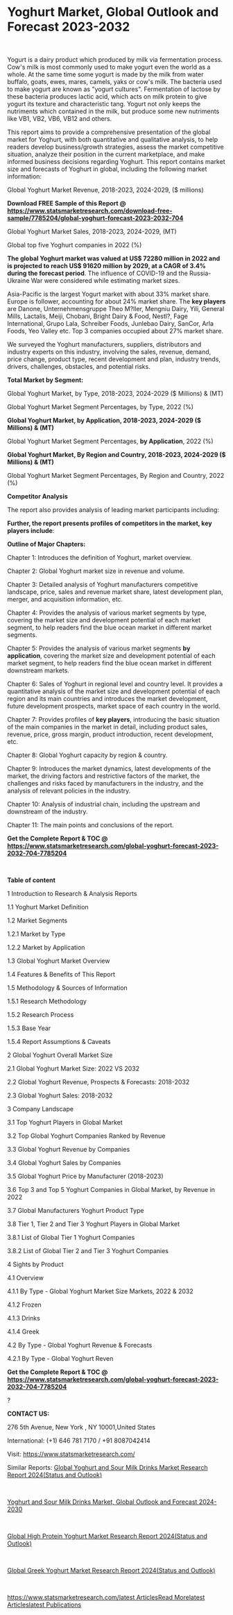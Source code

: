 <h1>Yoghurt Market, Global Outlook and Forecast 2023-2032</h1><br/><p>Yogurt is a dairy product which produced by milk via fermentation process. Cow&#39;s milk is most commonly used to make yogurt even the world as a whole. At the same time some yogurt is made by the milk from water buffalo, goats, ewes, mares, camels, yaks or cow&#39;s milk. The bacteria used to make yogurt are known as "yogurt cultures". Fermentation of lactose by these bacteria produces lactic acid, which acts on milk protein to give yogurt its texture and characteristic tang. Yogurt not only keeps the nutriments which contained in the milk, but produce some new nutriments like VB1, VB2, VB6, VB12 and others.</p>
 
 
 
 <p>This report aims to provide a comprehensive presentation of the global market for Yoghurt, with both quantitative and qualitative analysis, to help readers develop business/growth strategies, assess the market competitive situation, analyze their position in the current marketplace, and make informed business decisions regarding Yoghurt. This report contains market size and forecasts of Yoghurt in global, including the following market information:</p>
 
 
 
 <p>Global Yoghurt Market Revenue, 2018-2023, 2024-2029, ($ millions)</p>
 
 
 
 <p><strong>Download FREE Sample of this Report @ <a href="https://www.statsmarketresearch.com/download-free-sample/7785204/global-yoghurt-forecast-2023-2032-704">https://www.statsmarketresearch.com/download-free-sample/7785204/global-yoghurt-forecast-2023-2032-704</a></strong></p>
 
 
 
 <p>Global Yoghurt Market Sales, 2018-2023, 2024-2029, (MT)</p>
 
 
 
 <p>Global top five Yoghurt companies in 2022 (%)</p>
 
 
 
 <p><strong>The global Yoghurt market was valued at US$ 72280 million in 2022 and is projected to reach US$ 91620 million by 2029, at a <strong>CAGR</strong> of 3.4% during the forecast period</strong>. The influence of COVID-19 and the Russia-Ukraine War were considered while estimating market sizes.</p>
 
 
 
 <p>Asia-Pacific is the largest Yogurt market with about 33% market share. Europe is follower, accounting for about 24% market share. The <strong>key players</strong> are Danone, Unternehmensgruppe Theo M?ller, Mengniu Dairy, Yili, General Mills, Lactalis, Meiji, Chobani, Bright Dairy & Food, Nestl?, Fage International, Grupo Lala, Schreiber Foods, Junlebao Dairy, SanCor, Arla Foods, Yeo Valley etc. Top 3 companies occupied about 27% market share.</p>
 
 
 
 <p>We surveyed the Yoghurt manufacturers, suppliers, distributors and industry experts on this industry, involving the sales, revenue, demand, price change, product type, recent development and plan, industry trends, drivers, challenges, obstacles, and potential risks.</p>
 
 
 
 <p><strong>Total Market by Segment:</strong></p>
 
 
 
 <p>Global Yoghurt Market, by Type, 2018-2023, 2024-2029 ($ Millions) & (MT)</p>
 
 
 
 <p>Global Yoghurt Market Segment Percentages, by Type, 2022 (%)</p>
 
 
 
 <p><strong>Global Yoghurt Market, <strong>by Application</strong>, 2018-2023, 2024-2029 ($ Millions) & (MT)</strong></p>
 
 
 
 <p>Global Yoghurt Market Segment Percentages, <strong>by Application</strong>, 2022 (%)</p>
 
 
 
 <p><strong>Global Yoghurt Market, By Region and Country, 2018-2023, 2024-2029 ($ Millions) & (MT)</strong></p>
 
 
 
 <p>Global Yoghurt Market Segment Percentages, By Region and Country, 2022 (%)</p>
 
 
 
 <p><strong>Competitor Analysis</strong></p>
 
 
 
 <p>The report also provides analysis of leading market participants including:</p>
 
 
 
 <p><strong>Further, the report presents profiles of competitors in the market, <strong>key players</strong> include</strong>:</p>
 
 
 
 <p><strong>Outline of Major Chapters:</strong></p>
 
 
 
 <p>Chapter 1: Introduces the definition of Yoghurt, market overview.</p>
 
 
 
 <p>Chapter 2: Global Yoghurt market size in revenue and volume.</p>
 
 
 
 <p>Chapter 3: Detailed analysis of Yoghurt manufacturers competitive landscape, price, sales and revenue market share, latest development plan, merger, and acquisition information, etc.</p>
 
 
 
 <p>Chapter 4: Provides the analysis of various market segments by type, covering the market size and development potential of each market segment, to help readers find the blue ocean market in different market segments.</p>
 
 
 
 <p>Chapter 5: Provides the analysis of various market segments <strong>by application</strong>, covering the market size and development potential of each market segment, to help readers find the blue ocean market in different downstream markets.</p>
 
 
 
 <p>Chapter 6: Sales of Yoghurt in regional level and country level. It provides a quantitative analysis of the market size and development potential of each region and its main countries and introduces the market development, future development prospects, market space of each country in the world.</p>
 
 
 
 <p>Chapter 7: Provides profiles of <strong>key players</strong>, introducing the basic situation of the main companies in the market in detail, including product sales, revenue, price, gross margin, product introduction, recent development, etc.</p>
 
 
 
 <p>Chapter 8: Global Yoghurt capacity by region & country.</p>
 
 
 
 <p>Chapter 9: Introduces the market dynamics, latest developments of the market, the driving factors and restrictive factors of the market, the challenges and risks faced by manufacturers in the industry, and the analysis of relevant policies in the industry.</p>
 
 
 
 <p>Chapter 10: Analysis of industrial chain, including the upstream and downstream of the industry.</p>
 
 
 
 <p>Chapter 11: The main points and conclusions of the report.</p>
 
 
 
 <div><b>Get the Complete Report & TOC @ <a href="https://www.statsmarketresearch.com/global-yoghurt-forecast-2023-2032-704-7785204">https://www.statsmarketresearch.com/global-yoghurt-forecast-2023-2032-704-7785204</a></b></div>
 
 
 
 <p><br />
 
 <b>Table of content</b></p>
 
 
 
 <p>1 Introduction to Research & Analysis Reports<br />
 
 1.1 Yoghurt Market Definition<br />
 
 1.2 Market Segments<br />
 
 1.2.1 Market by Type<br />
 
 1.2.2 Market by Application<br />
 
 1.3 Global Yoghurt Market Overview<br />
 
 1.4 Features & Benefits of This Report<br />
 
 1.5 Methodology & Sources of Information<br />
 
 1.5.1 Research Methodology<br />
 
 1.5.2 Research Process<br />
 
 1.5.3 Base Year<br />
 
 1.5.4 Report Assumptions & Caveats<br />
 
 2 Global Yoghurt Overall Market Size<br />
 
 2.1 Global Yoghurt Market Size: 2022 VS 2032<br />
 
 2.2 Global Yoghurt Revenue, Prospects & Forecasts: 2018-2032<br />
 
 2.3 Global Yoghurt Sales: 2018-2032<br />
 
 3 Company Landscape<br />
 
 3.1 Top Yoghurt Players in Global Market<br />
 
 3.2 Top Global Yoghurt Companies Ranked by Revenue<br />
 
 3.3 Global Yoghurt Revenue by Companies<br />
 
 3.4 Global Yoghurt Sales by Companies<br />
 
 3.5 Global Yoghurt Price by Manufacturer (2018-2023)<br />
 
 3.6 Top 3 and Top 5 Yoghurt Companies in Global Market, by Revenue in 2022<br />
 
 3.7 Global Manufacturers Yoghurt Product Type<br />
 
 3.8 Tier 1, Tier 2 and Tier 3 Yoghurt Players in Global Market<br />
 
 3.8.1 List of Global Tier 1 Yoghurt Companies<br />
 
 3.8.2 List of Global Tier 2 and Tier 3 Yoghurt Companies<br />
 
 4 Sights by Product<br />
 
 4.1 Overview<br />
 
 4.1.1 By Type - Global Yoghurt Market Size Markets, 2022 & 2032<br />
 
 4.1.2 Frozen<br />
 
 4.1.3 Drinks<br />
 
 4.1.4 Greek<br />
 
 4.2 By Type - Global Yoghurt Revenue & Forecasts<br />
 
 4.2.1 By Type - Global Yoghurt Reven</p>
 
 
 
 <div><b>Get the Complete Report & TOC @ <a href="https://www.statsmarketresearch.com/global-yoghurt-forecast-2023-2032-704-7785204">https://www.statsmarketresearch.com/global-yoghurt-forecast-2023-2032-704-7785204</a></b></div>
 
 
 
 <p>? </p>
 
 
 
 <p><b>CONTACT US:</b><br />
 
 276 5th Avenue, New York , NY 10001,United States<br />
 
 International: (+1) 646 781 7170 / +91 8087042414<br />
 
 Visit: <a href="https://www.statsmarketresearch.com/">https://www.statsmarketresearch.com/</a><br />
 
 Similar Reports: <a href="https://www.statsmarketresearch.com/global-yoghurt-forecast-2023-2032-704-7785204">Global Yoghurt and Sour Milk Drinks Market Research Report 2024(Status and Outlook)</a><br />
 
 <br />
 
 <a href="https://www.statsmarketresearch.com/global-yoghurt-forecast-2023-2032-704-7785204">Yoghurt and Sour Milk Drinks Market, Global Outlook and Forecast 2024-2030</a><br />
 
 <br />
 
 <a href="https://www.statsmarketresearch.com/global-yoghurt-forecast-2023-2032-704-7785204">Global High Protein Yoghurt Market Research Report 2024(Status and Outlook)</a><br />
 
 <br />
 
 <a href="https://www.statsmarketresearch.com/global-yoghurt-forecast-2023-2032-704-7785204">Global Greek Yoghurt Market Research Report 2024(Status and Outlook)</a><br />
 
 <br />
 
 <a href="https://gyeongbokgung.com">https://www.statsmarketresearch.com/</a><a href="https://hallyeomaritime.com">latest Articles</a><a href="https://jingwansa.com">Read More</a><a href="https://nguoiviet.jp/">latest Articles</a><a href="https://www.intelmarketresearch.com/">latest Publications</a></p>